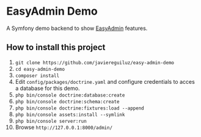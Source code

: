 EasyAdmin Demo
==============

A Symfony demo backend to show [EasyAdmin](https://github.com/javiereguiluz/EasyAdminBundle) features.

How to install this project
---------------------------

  1. `git clone https://github.com/javiereguiluz/easy-admin-demo`
  1. `cd easy-admin-demo`
  1. `composer install`
  1. Edit `config/packages/doctrine.yaml` and configure
     credentials to acces a database for this demo.
  1. `php bin/console doctrine:database:create`
  1. `php bin/console doctrine:schema:create`
  1. `php bin/console doctrine:fixtures:load --append`
  1. `php bin/console assets:install --symlink`
  1. `php bin/console server:run`
  1. Browse `http://127.0.0.1:8000/admin/`
